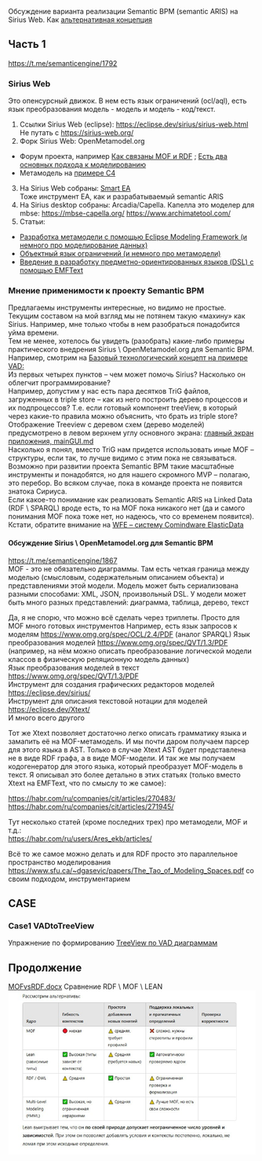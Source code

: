 Обсуждение варианта реализации Semantic BPM (semantic ARIS) на Sirius Web. Как [альтернативная концепция](https://github.com/bpmbpm/SemanticBPM/wiki/%D0%9A%D0%BE%D0%BD%D1%86%D0%B5%D0%BF%D1%82%D1%8B-%D1%80%D0%B5%D0%B0%D0%BB%D0%B8%D0%B7%D0%B0%D1%86%D0%B8%D0%B8-Semantic-BPM#a2-%D0%BF%D1%80%D0%B5%D0%B4%D0%BB%D0%BE%D0%B6%D0%B5%D0%BD%D0%B8%D1%8F-%D0%BF%D1%80%D0%B5%D0%B4%D1%81%D1%82%D0%B0%D0%B2%D0%B8%D1%82%D0%B5%D0%BB%D0%B5%D0%B9-openmetamodelorg) 
## Часть 1
https://t.me/semanticengine/1792 
### Sirius Web
Это опенсурсный движок. В нем есть язык ограничений (ocl/aql), есть язык преобразования модель - модель и модель - код/текст.

1. Ссылки Sirius Web (eclipse):
https://eclipse.dev/sirius/sirius-web.html  
Не путать с https://sirius-web.org/ 
2. Форк Sirius Web: OpenMetamodel.org
- Форум проекта, например [Как связаны MOF и RDF](https://forum.openmetamodel.org/d/56-kak-svyazany-mof-i-rdf) ; [Есть два основных подхода к моделированию](https://t.me/semanticengine/1862)
- Метамодель на [примере С4](https://metamodel.dev/metamodel/c4/dev/c4) 
3. На Sirius Web собраны:
[Smart ЕА](https://www.obeosoft.com/en/products/smartea)  
Тоже инструмент EA, как и разрабатываемый semantic ARIS 
4. На Sirius desktop собраны:
Arcadia/Capella. Капелла это моделер для mbse: https://mbse-capella.org/ 
https://www.archimatetool.com/
5. Статьи:
- [Разработка метамодели с помощью Eclipse Modeling Framework (и немного про моделирование данных)](https://habr.com/ru/companies/cit/articles/266433/)
- [Объектный язык ограничений (и немного про метамодели)](https://habr.com/ru/companies/cit/articles/264963/)
- [Введение в разработку предметно-ориентированных языков (DSL) с помощью EMFText]( https://habr.com/ru/companies/cit/articles/270483/)
### Мнение применимости к проекту Semantic BPM
Предлагаемы инструменты интересные, но видимо не простые. Текущим составом на мой взгляд мы не потянем такую «махину» как Sirius. Например, мне только чтобы в нем разобраться понадобится уйма времени.   
Тем не менее, хотелось бы увидеть (разобрать) какие-либо примеры практического внедрения Sirius \ OpenMetamodel.org для Semantic BPM. 
Например, смотрим на 
[Базовый технологический концепт на примере VAD:](https://github.com/bpmbpm/doc/blob/main/Project/SemanticBPM/method/arisLDconcept.md)  
Из первых четырех пунктов – чем может помочь Sirius? Насколько он облегчит программирование?  
Например, допустим у нас есть пара десятков TriG файлов, загруженных в triple store – как из него построить дерево процессов и их подпроцессов? Т.е. если готовый компонент treeView, в который через какие-то правила можно объяснить, что брать из triple store?  
Отображение Treeview с деревом схем (дерево моделей) предусмотрено в левом верхнем углу основного экрана: 
[главный экран приложения, mainGUI.md](https://github.com/bpmbpm/doc/blob/main/Project/SemanticBPM/design/mainGUI.md)  
Насколько я понял, вместо TriG нам придется использовать иные MOF – структуры, если так, то лучше видимо с этим пока не связываться. Возможно при развитии проекта Semantic BPM такие масштабные инструменты и понадобятся, но для нашего скромного MVP – полагаю, это перебор. Во всяком случае, пока в команде проекта не появится знатока Сириуса.  
Если какое-то понимание как реализовать Semantic ARIS на Linked Data (RDF \ SPARQL) вроде есть, то на MOF пока никакого нет (да и самого понимания MOF пока тоже нет, но надеюсь, что со временем появится).    
Кстати, обратите внимание на [WFE – систему Comindware ElasticData](https://github.com/bpmbpm/doc/blob/main/Project/SemanticBPM/FAQsemBPM.md#middle)  

#### Обсуждение Sirius \ OpenMetamodel.org для Semantic BPM
https://t.me/semanticengine/1867  
MOF - это не обязательно диаграммы. Там есть четкая граница между моделью (смысловым, содержательным описанием объекта) и представлениями этой модели. Модель может быть сериализована разными способами: XML, JSON, произвольный DSL. У модели может быть много разных представлений: диаграмма, таблица, дерево, текст

Да, я не спорю, что можно всё сделать через триплеты. Просто для MOF много готовых инструментов
Например, есть язык запросов к моделям https://www.omg.org/spec/OCL/2.4/PDF (аналог SPARQL)
Язык преобразования моделей https://www.omg.org/spec/QVT/1.3/PDF   
(например, на нём можно описать преобразование логической модели классов в физическую реляционную модель данных)  
Язык преобразования моделей в текст https://www.omg.org/spec/QVT/1.3/PDF  
Инструмент для создания графических редакторов моделей https://eclipse.dev/sirius/  
Инструмент для описания текстовой нотации для моделей https://eclipse.dev/Xtext/  
И много всего другого

Тот же Xtext позволяет достаточно легко описать грамматику языка и замапить её на MOF-метамодель. И мы почти даром получаем парсер для этого языка в AST. Только в случае Xtext AST будет представлена не в виде RDF графа, а в виде MOF-модели. И так же мы получаем кодогенератор для этого языка, который преобразует MOF-модель в текст. Я описывал это более детально в этих статьях (только вместо Xtext на EMFText, что по смыслу то же самое):

https://habr.com/ru/companies/cit/articles/270483/  
https://habr.com/ru/companies/cit/articles/271945/  

Тут несколько статей (кроме последних трех) про метамодели, MOF и т.д.:  
https://habr.com/ru/users/Ares_ekb/articles/

Всё то же самое можно делать и для RDF просто это параллельное пространство моделирования https://www.sfu.ca/~dgasevic/papers/The_Tao_of_Modeling_Spaces.pdf со своим подходом, инструментарием 
## CASE
### Case1 VADtoTreeView
Упражнение по формированию [TreeView по VAD диаграммам]( https://github.com/bpmbpm/doc/blob/main/METAMODEL/SIRIUS/Case1_VADtoTreeView.md)

## Продолжение
[MOFvsRDF.docx](https://github.com/bpmbpm/doc/blob/main/METAMODEL/SIRIUS/MOFvsRDF.docx)
Сравнение RDF \ MOF \ LEAN
![ris](MOF_RDF_LEAN.jpg)
